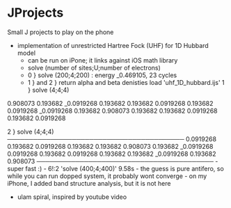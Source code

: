 # JProjects

Small J projects to play on the phone 

  * implementation of unrestricted Hartree Fock (UHF) for 1D Hubbard model
     - can be run on iPone; it links against iOS math library
     - solve (number of sites;U;number of electrons) 
	- 0 } solve (200;4;200)   : energy _0.469105, 23 cycles 
	- 1 } and 2 } return alpha and beta denisties
  load 'uhf_1D_hubbard.ijs'
   1 } solve (4;4;4)

  0.908073  0.193682 _0.0919268  0.193682
  0.193682 0.0919268   0.193682 0.0919268
_0.0919268  0.193682   0.908073  0.193682
  0.193682 0.0919268   0.193682 0.0919268

   2 } solve (4;4;4)
─────────────────────────────────────────
0.0919268   0.193682 0.0919268   0.193682
 0.193682   0.908073  0.193682 _0.0919268
0.0919268   0.193682 0.0919268   0.193682
 0.193682 _0.0919268  0.193682   0.908073
─────────────────────────────────────────
     - super fast :) 
	-  6!:2 'solve (400;4;400)'   9.58s 
     - the guess is pure antifero, so while you can run dopped system, it probably wont converge
     - on my iPhone, I added band structure analysis, but it is not here 
     
  * ulam spiral, inspired by youtube video

